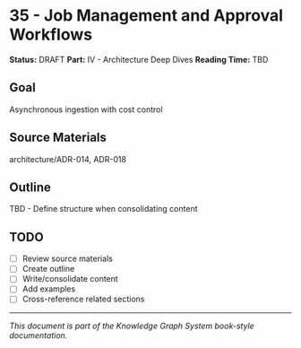 # 35 - Job Management and Approval Workflows

**Status:** DRAFT
**Part:** IV - Architecture Deep Dives
**Reading Time:** TBD

## Goal

Asynchronous ingestion with cost control

## Source Materials

architecture/ADR-014, ADR-018

## Outline

TBD - Define structure when consolidating content

## TODO

- [ ] Review source materials
- [ ] Create outline
- [ ] Write/consolidate content
- [ ] Add examples
- [ ] Cross-reference related sections

---

*This document is part of the Knowledge Graph System book-style documentation.*

